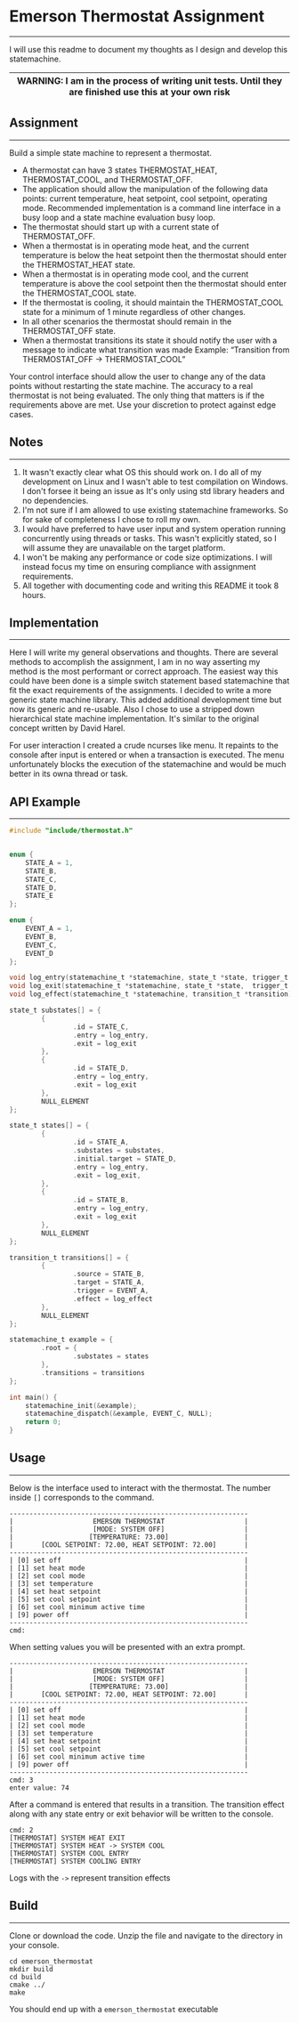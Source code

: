 # Emerson Thermostat Assignment

---
I will use this readme to document my thoughts as I design and develop this statemachine.

| WARNING: I am in the process of writing unit tests. Until they are finished use this at your own risk |
| --- |

## Assignment

---
Build a simple state machine to represent a thermostat.  
* A thermostat can have 3 states THERMOSTAT_HEAT, THERMOSTAT_COOL, and THERMOSTAT_OFF.
* The application should allow the manipulation of the following data points: current temperature, heat setpoint, cool setpoint, operating mode.  Recommended implementation is a command line interface in a busy loop and a state machine evaluation busy loop.
* The thermostat should start up with a current state of THERMOSTAT_OFF.
* When a thermostat is in operating mode heat, and the current temperature is below the heat setpoint then the thermostat should enter the THERMOSTAT_HEAT state.
* When a thermostat is in operating mode cool, and the current temperature is above the cool setpoint then the thermostat should enter the THERMOSTAT_COOL state.
* If the thermostat is cooling, it should maintain the THERMOSTAT_COOL state for a minimum of 1 minute regardless of other changes.
* In all other scenarios the thermostat should remain in the THERMOSTAT_OFF state.
* When a thermostat transitions its state it should notify the user with a message to indicate what transition was made Example: “Transition from THERMOSTAT_OFF -> THERMOSTAT_COOL”

Your control interface should allow the user to change any of the data points without restarting the state machine.
The accuracy to a real thermostat is not being evaluated.  The only thing that matters is if the requirements above are met.  Use your discretion to protect against edge cases.

## Notes

---

1. It wasn't exactly clear what OS this should work on. I do all of my development on Linux and I wasn't able to test
    compilation on Windows. I don't forsee it being an issue as It's only using std library headers and no dependencies.
2. I'm not sure if I am allowed to use existing statemachine frameworks. So for sake of completeness I chose to roll my own.
3. I would have preferred to have user input and system operation running concurrently using threads or tasks. This wasn't explicitly stated, so I will assume they are unavailable on the target platform.
4. I won't be making any performance or code size optimizations. I will instead focus my time on ensuring compliance with assignment requirements.
5. All together with documenting code and writing this README it took 8 hours.

## Implementation

---

Here I will write my general observations and thoughts. There are several methods to accomplish the assignment, I am in no
way asserting my method is the most performant or correct approach. The easiest way this could have been done is a simple
switch statement based statemachine that fit the exact requirements of the assignments. I decided to write a more generic state machine library. 
This added additional development time but now its generic and re-usable.  Also I chose to use a stripped down hierarchical state machine implementation.
It's similar to the original concept written by David Harel. 

For user interaction I created a crude ncurses like menu. It repaints to the console after input is entered or when a transaction is executed.
The menu unfortunately blocks the execution of the statemachine and would be much better in its owna thread or task.

## API Example

---
```c
#include "include/thermostat.h"


enum {
    STATE_A = 1,
    STATE_B,
    STATE_C,
    STATE_D,
    STATE_E
};

enum {
    EVENT_A = 1,
    EVENT_B,
    EVENT_C,
    EVENT_D
};

void log_entry(statemachine_t *statemachine, state_t *state, trigger_t *trigger) {}
void log_exit(statemachine_t *statemachine, state_t *state,  trigger_t *trigger) {}
void log_effect(statemachine_t *statemachine, transition_t *transition) {}

state_t substates[] = {
        {
                .id = STATE_C,
                .entry = log_entry,
                .exit = log_exit
        },
        {
                .id = STATE_D,
                .entry = log_entry,
                .exit = log_exit
        },
        NULL_ELEMENT
};

state_t states[] = {
        {
                .id = STATE_A,
                .substates = substates,
                .initial.target = STATE_D,
                .entry = log_entry,
                .exit = log_exit,
        },
        {
                .id = STATE_B,
                .entry = log_entry,
                .exit = log_exit
        },
        NULL_ELEMENT
};

transition_t transitions[] = {
        {
                .source = STATE_B,
                .target = STATE_A,
                .trigger = EVENT_A,
                .effect = log_effect
        },
        NULL_ELEMENT
};

statemachine_t example = {
        .root = {
                .substates = states
        },
        .transitions = transitions
};

int main() {
    statemachine_init(&example);
    statemachine_dispatch(&example, EVENT_C, NULL);
    return 0;
}
```

## Usage

---

Below is the interface used to interact with the thermostat. The number inside `[]` corresponds to the command.
```
------------------------------------------------------------
|                    EMERSON THERMOSTAT                    |
|                    [MODE: SYSTEM OFF]                    |
|                   [TEMPERATURE: 73.00]                   |
|       [COOL SETPOINT: 72.00, HEAT SETPOINT: 72.00]       |
------------------------------------------------------------
| [0] set off                                              |
| [1] set heat mode                                        |
| [2] set cool mode                                        |
| [3] set temperature                                      |
| [4] set heat setpoint                                    |
| [5] set cool setpoint                                    |
| [6] set cool minimum active time                         |
| [9] power off                                            |
------------------------------------------------------------
cmd: 
```
When setting values you will be presented with an extra prompt. 
```
------------------------------------------------------------
|                    EMERSON THERMOSTAT                    |
|                    [MODE: SYSTEM OFF]                    |
|                   [TEMPERATURE: 73.00]                   |
|       [COOL SETPOINT: 72.00, HEAT SETPOINT: 72.00]       |
------------------------------------------------------------
| [0] set off                                              |
| [1] set heat mode                                        |
| [2] set cool mode                                        |
| [3] set temperature                                      |
| [4] set heat setpoint                                    |
| [5] set cool setpoint                                    |
| [6] set cool minimum active time                         |
| [9] power off                                            |
------------------------------------------------------------
cmd: 3
enter value: 74
```

After a command is entered that results in a transition. The transition effect along with any state entry or exit
behavior will be written to the console.

```
cmd: 2
[THERMOSTAT] SYSTEM HEAT EXIT
[THERMOSTAT] SYSTEM HEAT -> SYSTEM COOL
[THERMOSTAT] SYSTEM COOL ENTRY
[THERMOSTAT] SYSTEM COOLING ENTRY
```

Logs with the `->` represent transition effects

## Build

---

Clone or download the code. Unzip the file and navigate to the directory in your console.
```
cd emerson_thermostat
mkdir build
cd build
cmake ../
make
```
You should end up with a `emerson_thermostat` executable